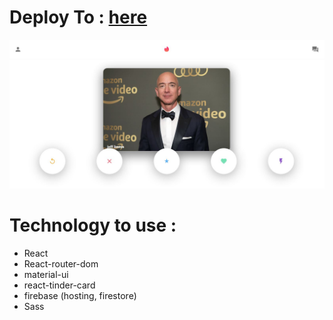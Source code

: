 # Deploy To : [here](https://tinder-clone-3e8f3.web.app/)
 
<img src="https://raw.githubusercontent.com/mahdi-zoraghi/tinder-clone/master/tinder-clone.jpg" />

# Technology to use :

- React
- React-router-dom
- material-ui
- react-tinder-card
- firebase (hosting, firestore)
- Sass

